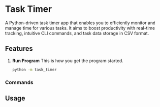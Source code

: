 # Task Timer
A Python-driven task timer app that enables you to efficiently monitor and manage time for various tasks. It aims to boost productivity with real-time tracking, intuitive CLI commands, and task data storage in CSV format.
## Features

1. **Run Program**
    This is how you get the program started.
    
    ```bash
    python -m task_timer
    ```




### **Commands**
## Usage

